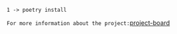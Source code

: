 ``1 -> poetry install``

`For more information about the project:`[project-board](https://miro.com/app/board/uXjVPtAPbwY=/?share_link_id=532216942520) 